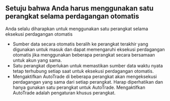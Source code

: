 ## Setuju bahwa Anda harus menggunakan satu perangkat selama perdagangan otomatis

Anda selalu diharapkan untuk menggunakan satu perangkat selama eksekusi perdagangan otomatis
- Sumber data secara otomatis beralih ke perangkat terakhir yang digunakan untuk masuk dan dapat memengaruhi eksekusi perdagangan otomatis jika menggunakan beberapa perangkat secara bersamaan untuk akun yang sama.
- Satu perangkat diperlukan untuk memastikan sumber data waktu nyata tetap terhubung setiap saat untuk eksekusi perdagangan otomatis.
- Mengaktifkan AutoTrade di beberapa perangkat akan mengeksekusi perdagangan yang sama dari setiap perangkat. Harap diperhatikan dan hanya gunakan satu perangkat untuk AutoTrade. Mengaktifkan AutoTrade adalah pengaturan khusus perangkat.